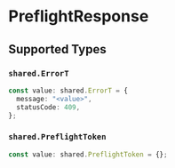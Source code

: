 # PreflightResponse


## Supported Types

### `shared.ErrorT`

```typescript
const value: shared.ErrorT = {
  message: "<value>",
  statusCode: 409,
};
```

### `shared.PreflightToken`

```typescript
const value: shared.PreflightToken = {};
```

